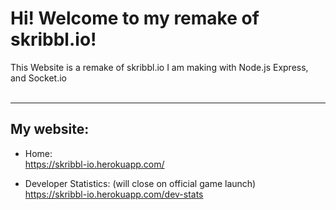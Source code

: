 # Hi! Welcome to my remake of skribbl<i></i>.io!

This Website is a remake of skribbl.io I am making with Node.js Express, and Socket<i></i>.io
<br>
<br>
<hr>

## My website:
* Home:
<br>https://skribbl-io.herokuapp.com/

* Developer Statistics: (will close on official game launch)
<br>https://skribbl-io.herokuapp.com/dev-stats